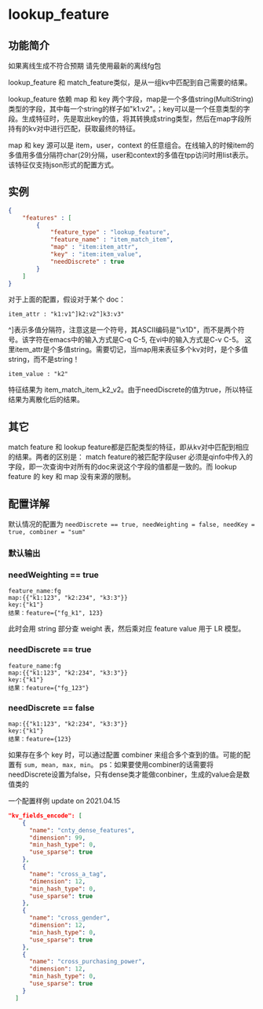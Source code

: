 # lookup_feature

## 功能简介

如果离线生成不符合预期 请先使用最新的离线fg包

lookup_feature 和 match_feature类似，是从一组kv中匹配到自己需要的结果。

lookup_feature 依赖 map 和 key 两个字段，map是一个多值string(MultiString)类型的字段，其中每一个string的样子如"k1:v2"。；key可以是一个任意类型的字段。生成特征时，先是取出key的值，将其转换成string类型，然后在map字段所持有的kv对中进行匹配，获取最终的特征。

map 和 key 源可以是 item，user，context 的任意组合。在线输入的时候item的多值用多值分隔符char(29)分隔，user和context的多值在tpp访问时用list表示。该特征仅支持json形式的配置方式。

## 实例

```json
{
    "features" : [
        {
            "feature_type" : "lookup_feature",
            "feature_name" : "item_match_item",
            "map" : "item:item_attr",
            "key" : "item:item_value",
            "needDiscrete" : true
        }
    ]
}
```

对于上面的配置，假设对于某个 doc：

```
item_attr : "k1:v1^]k2:v2^]k3:v3"
```

^\]表示多值分隔符，注意这是一个符号，其ASCII编码是"\\x1D"，而不是两个符号。该字符在emacs中的输入方式是C-q C-5, 在vi中的输入方式是C-v C-5。 这里item_attr是个多值string。需要切记，当map用来表征多个kv对时，是个多值string，而不是string！

```
item_value : "k2"
```

特征结果为 item_match_item_k2_v2。由于needDiscrete的值为true，所以特征结果为离散化后的结果。

## 其它

match feature 和 lookup feature都是匹配类型的特征，即从kv对中匹配到相应的结果。两者的区别是： match feature的被匹配字段user 必须是qinfo中传入的字段，即一次查询中对所有的doc来说这个字段的值都是一致的。而 lookup feature 的 key 和 map 没有来源的限制。

## 配置详解

默认情况的配置为 `needDiscrete == true, needWeighting = false, needKey = true, combiner = "sum"`

### 默认输出

### needWeighting == true

```
feature_name:fg
map:{{"k1:123", "k2:234", "k3:3"}}
key:{"k1"}
结果：feature={"fg_k1", 123}
```

此时会用 string 部分查 weight 表，然后乘对应 feature value 用于 LR 模型。

### needDiscrete == true

```
feature_name:fg
map:{{"k1:123", "k2:234", "k3:3"}}
key:{"k1"}
结果：feature={"fg_123"}
```

### needDiscrete == false

```
map:{{"k1:123", "k2:234", "k3:3"}}
key:{"k1"}
结果：feature={123}
```

如果存在多个 key 时，可以通过配置 combiner 来组合多个查到的值。可能的配置有 `sum, mean, max, min`。 ps：如果要使用combiner的话需要将needDiscrete设置为false，只有dense类才能做conbiner，生成的value会是数值类的

一个配置样例 update on 2021.04.15

```json
"kv_fields_encode": [
    {
      "name": "cnty_dense_features",
      "dimension": 99,
      "min_hash_type": 0,
      "use_sparse": true
    },
    {
      "name": "cross_a_tag",
      "dimension": 12,
      "min_hash_type": 0,
      "use_sparse": true
    },
    {
      "name": "cross_gender",
      "dimension": 12,
      "min_hash_type": 0,
      "use_sparse": true
    },
    {
      "name": "cross_purchasing_power",
      "dimension": 12,
      "min_hash_type": 0,
      "use_sparse": true
    }
  ]
```
